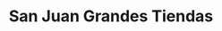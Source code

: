 ---
title: "San Juan Grandes Tiendas"
url: /san-miguel-de-tucuman/san-juan-grandes-tiendas/
shop: centro comercial
---